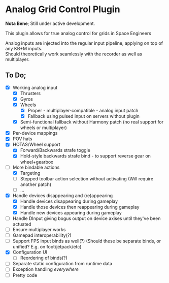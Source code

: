 Analog Grid Control Plugin
==========================

**Nota Bene**; Still under active development.

This plugin allows for true analog control for grids in Space Engineers

Analog inputs are injected into the regular input pipeline, applying on top of any KB+M inputs.  
Should theoretically work seamlessly with the recorder as well as multiplayer.

To Do;
------

- [X] Working analog input
  - [X] Thrusters
  - [X] Gyros
  - [X] Wheels
    - [X] Proper - multiplayer-compatible - analog input patch
    - [X] Fallback using pulsed input on servers without plugin
  - [X] Semi-functional fallback without Harmony patch (no real support for wheels or multiplayer)
- [X] Per-device mappings
- [X] POV hats
- [X] HOTAS/Wheel support
  - [X] Forward/Backwards strafe toggle
  - [X] Hold-style backwards strafe bind - to support reverse gear on wheel+gearbox
- [ ] More bindable actions
  - [X] Targeting
  - [ ] Stepped toolbar action selection without activating
        (Will require another patch)
  - [ ] ...
- [X] Handle devices disappearing and (re)appearing
  - [X] Handle devices disappearing during gameplay
  - [X] Handle those devices then reappearing during gameplay
  - [X] Handle new devices appearing during gameplay
- [ ] Handle DInput giving bogus output on device axises until they've been actuated
- [ ] Ensure multiplayer works
- [ ] Gamepad interoperability(?)
- [ ] Support FPS input binds as well(?)
      (Should these be separate binds, or unified? E.g. on foot/jetpack/etc)
- [X] Configuration UI
  - [ ] Reordering of binds(?)
- [ ] Separate static configuration from runtime data
- [ ] Exception handling _everywhere_
- [ ] Pretty code

